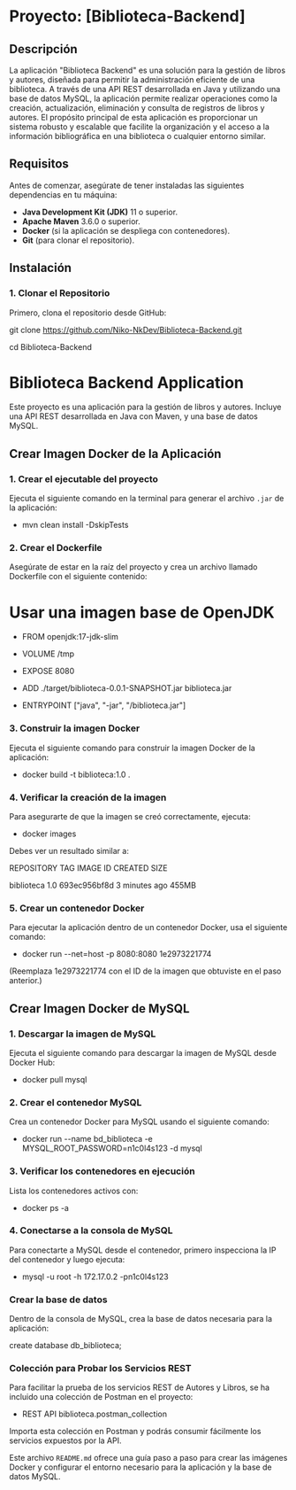 # Proyecto: [Biblioteca-Backend]

## Descripción

La aplicación "Biblioteca Backend" es una solución para la gestión de libros y autores, diseñada para permitir la administración eficiente de una biblioteca. A través de una API REST desarrollada en Java y utilizando una base de datos MySQL, la aplicación permite realizar operaciones como la creación, actualización, eliminación y consulta de registros de libros y autores. El propósito principal de esta aplicación es proporcionar un sistema robusto y escalable que facilite la organización y el acceso a la información bibliográfica en una biblioteca o cualquier entorno similar.

## Requisitos

Antes de comenzar, asegúrate de tener instaladas las siguientes dependencias en tu máquina:

- **Java Development Kit (JDK)** 11 o superior.
- **Apache Maven** 3.6.0 o superior.
- **Docker** (si la aplicación se despliega con contenedores).
- **Git** (para clonar el repositorio).

## Instalación

### 1. Clonar el Repositorio

Primero, clona el repositorio desde GitHub:


git clone https://github.com/Niko-NkDev/Biblioteca-Backend.git

cd Biblioteca-Backend


# Biblioteca Backend Application

Este proyecto es una aplicación para la gestión de libros y autores. Incluye una API REST desarrollada en Java con Maven, y una base de datos MySQL.

## Crear Imagen Docker de la Aplicación

### 1. Crear el ejecutable del proyecto
Ejecuta el siguiente comando en la terminal para generar el archivo `.jar` de la aplicación:


- mvn clean install -DskipTests

### 2. Crear el Dockerfile

Asegúrate de estar en la raíz del proyecto y crea un archivo llamado Dockerfile con el siguiente contenido:

# Usar una imagen base de OpenJDK
- FROM openjdk:17-jdk-slim

- VOLUME /tmp

- EXPOSE 8080

- ADD ./target/biblioteca-0.0.1-SNAPSHOT.jar biblioteca.jar

- ENTRYPOINT ["java", "-jar", "/biblioteca.jar"]

### 3. Construir la imagen Docker

Ejecuta el siguiente comando para construir la imagen Docker de la aplicación:

- docker build -t biblioteca:1.0 .

### 4. Verificar la creación de la imagen

Para asegurarte de que la imagen se creó correctamente, ejecuta:

- docker images

Debes ver un resultado similar a:

REPOSITORY   TAG       IMAGE ID       CREATED         SIZE

biblioteca   1.0       693ec956bf8d   3 minutes ago   455MB


### 5. Crear un contenedor Docker

Para ejecutar la aplicación dentro de un contenedor Docker, usa el siguiente comando:

- docker run --net=host -p 8080:8080 1e2973221774

(Reemplaza 1e2973221774 con el ID de la imagen que obtuviste en el paso anterior.)


## Crear Imagen Docker de MySQL

### 1. Descargar la imagen de MySQL

Ejecuta el siguiente comando para descargar la imagen de MySQL desde Docker Hub:

- docker pull mysql

### 2. Crear el contenedor MySQL

Crea un contenedor Docker para MySQL usando el siguiente comando:

- docker run --name bd_biblioteca -e MYSQL_ROOT_PASSWORD=n1c0l4s123 -d mysql

### 3. Verificar los contenedores en ejecución

Lista los contenedores activos con:

- docker ps -a

### 4. Conectarse a la consola de MySQL

Para conectarte a MySQL desde el contenedor, primero inspecciona la IP del contenedor y luego ejecuta:

- mysql -u root -h 172.17.0.2 -pn1c0l4s123


### Crear la base de datos

Dentro de la consola de MySQL, crea la base de datos necesaria para la aplicación:

create database db_biblioteca;

### Colección para Probar los Servicios REST

Para facilitar la prueba de los servicios REST de Autores y Libros, se ha incluido una colección de Postman en el proyecto:

-  REST API biblioteca.postman_collection

Importa esta colección en Postman y podrás consumir fácilmente los servicios expuestos por la API.


Este archivo `README.md` ofrece una guía paso a paso para crear las imágenes Docker y configurar el entorno necesario para la aplicación y la base de datos MySQL.
